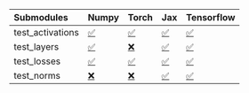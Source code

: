 | Submodules       | Numpy                                                                                                                           | Torch                                                                                                                           | Jax                                                                                                                             | Tensorflow                                                                                                                      |
|:-----------------|:--------------------------------------------------------------------------------------------------------------------------------|:--------------------------------------------------------------------------------------------------------------------------------|:--------------------------------------------------------------------------------------------------------------------------------|:--------------------------------------------------------------------------------------------------------------------------------|
| test_activations | <a href="https://github.com/unifyai/ivy/runs/8007766565?check_suite_focus=true" rel="noopener noreferrer" target="_blank">✅</a> | <a href="https://github.com/unifyai/ivy/runs/8007766832?check_suite_focus=true" rel="noopener noreferrer" target="_blank">✅</a> | <a href="https://github.com/unifyai/ivy/runs/8007767161?check_suite_focus=true" rel="noopener noreferrer" target="_blank">✅</a> | <a href="https://github.com/unifyai/ivy/runs/8007767385?check_suite_focus=true" rel="noopener noreferrer" target="_blank">✅</a> |
| test_layers      | <a href="https://github.com/unifyai/ivy/runs/8007766615?check_suite_focus=true" rel="noopener noreferrer" target="_blank">✅</a> | <a href="https://github.com/unifyai/ivy/runs/8007766928?check_suite_focus=true" rel="noopener noreferrer" target="_blank">❌</a> | <a href="https://github.com/unifyai/ivy/runs/8007767206?check_suite_focus=true" rel="noopener noreferrer" target="_blank">✅</a> | <a href="https://github.com/unifyai/ivy/runs/8007767442?check_suite_focus=true" rel="noopener noreferrer" target="_blank">✅</a> |
| test_losses      | <a href="https://github.com/unifyai/ivy/runs/8007766679?check_suite_focus=true" rel="noopener noreferrer" target="_blank">✅</a> | <a href="https://github.com/unifyai/ivy/runs/8007767031?check_suite_focus=true" rel="noopener noreferrer" target="_blank">✅</a> | <a href="https://github.com/unifyai/ivy/runs/8007767262?check_suite_focus=true" rel="noopener noreferrer" target="_blank">✅</a> | <a href="https://github.com/unifyai/ivy/runs/8007767498?check_suite_focus=true" rel="noopener noreferrer" target="_blank">✅</a> |
| test_norms       | <a href="https://github.com/unifyai/ivy/runs/8007766753?check_suite_focus=true" rel="noopener noreferrer" target="_blank">❌</a> | <a href="https://github.com/unifyai/ivy/runs/8007767109?check_suite_focus=true" rel="noopener noreferrer" target="_blank">❌</a> | <a href="https://github.com/unifyai/ivy/runs/8007767329?check_suite_focus=true" rel="noopener noreferrer" target="_blank">✅</a> | <a href="https://github.com/unifyai/ivy/runs/8007767563?check_suite_focus=true" rel="noopener noreferrer" target="_blank">✅</a> |